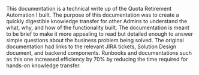 This documentation is a technical write up of the Quota Retirement Automation I built. The purpose of this documentation was to create a quickly digestible knowledge transfer for other Admins to understand the what, why, and how of the functionality built. The documentation is meant to be brief to make it more appealing to read but detailed enough to answer simple questions about the business problem being solved. The original documentation had links to the relevant JIRA tickets, Solution Design document, and backend components. Runbooks and documentations such as this one increased efficiency by 70% by reducing the time required for hands-on knowledge transfer.
